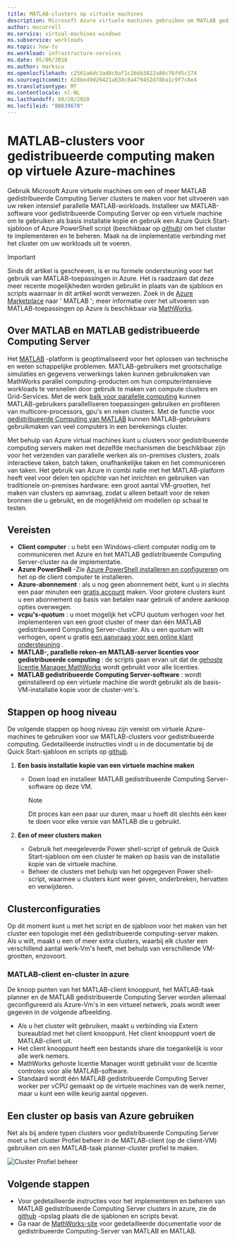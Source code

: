 ```yaml
---
title: MATLAB-clusters op virtuele machines
description: Microsoft Azure virtuele machines gebruiken om MATLAB gedistribueerde Computing Server clusters te maken voor het uitvoeren van uw reken intensief parallelle MATLAB-workloads
author: mscurrell
ms.service: virtual-machines-windows
ms.subservice: workloads
ms.topic: how-to
ms.workload: infrastructure-services
ms.date: 05/09/2016
ms.author: markscu
ms.openlocfilehash: c2561a6dc3ad8c0af1c266b3822a80c76f45c174
ms.sourcegitcommit: 628be49d29421a638c8a479452d78ba1c9f7c8e4
ms.translationtype: MT
ms.contentlocale: nl-NL
ms.lasthandoff: 08/20/2020
ms.locfileid: "88639678"
---
```

# <a name="create-matlab-distributed-computing-server-clusters-on-azure-vms"></a>MATLAB-clusters voor gedistribueerde computing maken op virtuele Azure-machines
Gebruik Microsoft Azure virtuele machines om een of meer MATLAB gedistribueerde Computing Server clusters te maken voor het uitvoeren van uw reken intensief parallelle MATLAB-workloads. Installeer uw MATLAB-software voor gedistribueerde Computing Server op een virtuele machine om te gebruiken als basis installatie kopie en gebruik een Azure Quick Start-sjabloon of Azure PowerShell script (beschikbaar op [github](https://github.com/Azure/azure-quickstart-templates/tree/master/matlab-cluster)) om het cluster te implementeren en te beheren. Maak na de implementatie verbinding met het cluster om uw workloads uit te voeren.

> [!IMPORTANT]
> Sinds dit artikel is geschreven, is er nu formele ondersteuning voor het gebruik van MATLAB-toepassingen in Azure. Het is raadzaam dat deze meer recente mogelijkheden worden gebruikt in plaats van de sjabloon en scripts waarnaar in dit artikel wordt verwezen. Zoek in de [Azure Marketplace](https://azuremarketplace.microsoft.com/) naar ' MATLAB '; meer informatie over het uitvoeren van MATLAB-toepassingen op Azure is beschikbaar via [MathWorks](https://www.mathworks.com/solutions/cloud.html#public-cloud).

## <a name="about-matlab-and-matlab-distributed-computing-server"></a>Over MATLAB en MATLAB gedistribueerde Computing Server
Het [MATLAB](https://www.mathworks.com/products/matlab/) -platform is geoptimaliseerd voor het oplossen van technische en weten schappelijke problemen. MATLAB-gebruikers met grootschalige simulaties en gegevens verwerkings taken kunnen gebruikmaken van MathWorks parallel computing-producten om hun computerintensieve workloads te versnellen door gebruik te maken van compute clusters en Grid-Services. Met de werk [balk voor parallelle computing](https://www.mathworks.com/products/parallel-computing/) kunnen MATLAB-gebruikers parallelliseren toepassingen gebruiken en profiteren van multicore-processors, gpu's en reken clusters. Met de functie voor [gedistribueerde Computing van MATLAB](https://www.mathworks.com/products/distriben/) kunnen MATLAB-gebruikers gebruikmaken van veel computers in een berekenings cluster.

Met behulp van Azure virtual machines kunt u clusters voor gedistribueerde computing servers maken met dezelfde mechanismen die beschikbaar zijn voor het verzenden van parallelle werken als on-premises clusters, zoals interactieve taken, batch taken, onafhankelijke taken en het communiceren van taken. Het gebruik van Azure in combi natie met het MATLAB-platform heeft veel voor delen ten opzichte van het inrichten en gebruiken van traditionele on-premises hardware: een groot aantal VM-grootten, het maken van clusters op aanvraag, zodat u alleen betaalt voor de reken bronnen die u gebruikt, en de mogelijkheid om modellen op schaal te testen.  

## <a name="prerequisites"></a>Vereisten
* **Client computer** : u hebt een Windows-client computer nodig om te communiceren met Azure en het MATLAB gedistribueerde Computing Server-cluster na de implementatie.
* **Azure PowerShell** -Zie [Azure PowerShell installeren en configureren](/powershell/azure/) om het op de client computer te installeren.
* **Azure-abonnement** : als u nog geen abonnement hebt, kunt u in slechts een paar minuten een [gratis account](https://azure.microsoft.com/free/) maken. Voor grotere clusters kunt u een abonnement op basis van betalen naar gebruik of andere aankoop opties overwegen.
* **vcpu's-quotum** : u moet mogelijk het vCPU quotum verhogen voor het implementeren van een groot cluster of meer dan één MATLAB gedistribueerd Computing Server-cluster. Als u een quotum wilt verhogen, opent u gratis [een aanvraag voor een online klant ondersteuning](https://azure.microsoft.com/blog/2014/06/04/azure-limits-quotas-increase-requests/) .
* **MATLAB-, parallelle reken-en MATLAB-server licenties voor gedistribueerde computing** : de scripts gaan ervan uit dat de [gehoste licentie Manager MathWorks](https://www.mathworks.com/help/install/license-management.html) wordt gebruikt voor alle licenties.  
* **MATLAB gedistribueerde Computing Server-software** : wordt geïnstalleerd op een virtuele machine die wordt gebruikt als de basis-VM-installatie kopie voor de cluster-vm's.

## <a name="high-level-steps"></a>Stappen op hoog niveau
De volgende stappen op hoog niveau zijn vereist om virtuele Azure-machines te gebruiken voor uw MATLAB-clusters voor gedistribueerde computing. Gedetailleerde instructies vindt u in de documentatie bij de Quick Start-sjabloon en scripts op [github](https://github.com/Azure/azure-quickstart-templates/tree/master/matlab-cluster).

1. **Een basis installatie kopie van een virtuele machine maken**  

   * Down load en installeer MATLAB gedistribueerde Computing Server-software op deze VM.

     > [!NOTE]
     > Dit proces kan een paar uur duren, maar u hoeft dit slechts één keer te doen voor elke versie van MATLAB die u gebruikt.   
     >
     >
2. **Een of meer clusters maken**  

   * Gebruik het meegeleverde Power shell-script of gebruik de Quick Start-sjabloon om een cluster te maken op basis van de installatie kopie van de virtuele machine.   
   * Beheer de clusters met behulp van het opgegeven Power shell-script, waarmee u clusters kunt weer geven, onderbreken, hervatten en verwijderen.

## <a name="cluster-configurations"></a>Clusterconfiguraties
Op dit moment kunt u met het script en de sjabloon voor het maken van het cluster een topologie met één gedistribueerde computing-server maken. Als u wilt, maakt u een of meer extra clusters, waarbij elk cluster een verschillend aantal werk-Vm's heeft, met behulp van verschillende VM-grootten, enzovoort.

### <a name="matlab-client-and-cluster-in-azure"></a>MATLAB-client en-cluster in azure
De knoop punten van het MATLAB-client knooppunt, het MATLAB-taak planner en de MATLAB gedistribueerde Computing Server worden allemaal geconfigureerd als Azure-Vm's in een virtueel netwerk, zoals wordt weer gegeven in de volgende afbeelding.


* Als u het cluster wilt gebruiken, maakt u verbinding via Extern bureaublad met het client knooppunt. Het client knooppunt voert de MATLAB-client uit.
* Het client knooppunt heeft een bestands share die toegankelijk is voor alle werk nemers.
* MathWorks gehoste licentie Manager wordt gebruikt voor de licentie controles voor alle MATLAB-software.
* Standaard wordt één MATLAB gedistribueerde Computing Server worker per vCPU gemaakt op de virtuele machines van de werk nemer, maar u kunt een wille keurig aantal opgeven.

## <a name="use-an-azure-based-cluster"></a>Een cluster op basis van Azure gebruiken
Net als bij andere typen clusters voor gedistribueerde Computing Server moet u het cluster Profiel beheer in de MATLAB-client (op de client-VM) gebruiken om een MATLAB-taak planner-cluster profiel te maken.

![Cluster Profiel beheer](./media/matlab-mdcs-cluster/cluster_profile_manager.png)

## <a name="next-steps"></a>Volgende stappen
* Voor gedetailleerde instructies voor het implementeren en beheren van MATLAB gedistribueerde Computing Server clusters in azure, zie de [github](https://github.com/Azure/azure-quickstart-templates/tree/master/matlab-cluster) -opslag plaats die de sjablonen en scripts bevat.
* Ga naar de [MathWorks-site](https://www.mathworks.com/) voor gedetailleerde documentatie voor de gedistribueerde Computing-Server van MATLAB en MATLAB.
